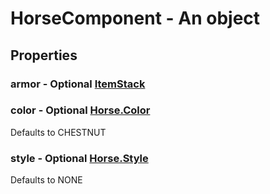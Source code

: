 

# HorseComponent - An object



## Properties



### armor - Optional [ItemStack](ItemStack)



### color - Optional [Horse.Color](Horse.Color)



Defaults to CHESTNUT



### style - Optional [Horse.Style](Horse.Style)



Defaults to NONE


